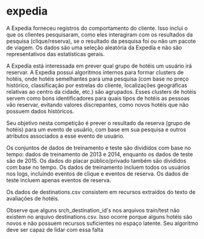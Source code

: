 # expedia

A Expedia forneceu registros do comportamento do cliente. Isso inclui o que os clientes pesquisaram, como eles interagiram com os resultados da pesquisa (clique/reserva), se o resultado da pesquisa foi ou não um pacote de viagem. Os dados são uma seleção aleatória da Expedia e não são representativos das estatísticas gerais.

A Expedia está interessada em prever qual grupo de hotéis um usuário irá reservar. A Expedia possui algoritmos internos para formar clusters de hotéis, onde hotéis semelhantes para uma pesquisa (com base no preço histórico, classificação por estrelas do cliente, localizações geográficas relativas ao centro da cidade, etc.) são agrupados. Esses clusters de hotéis servem como bons identificadores para quais tipos de hotéis as pessoas vão reservar, evitando valores discrepantes, como novos hotéis que não possuem dados históricos.

Seu objetivo nesta competição é prever o resultado da reserva (grupo de hotéis) para um evento de usuário, com base em sua pesquisa e outros atributos associados a esse evento de usuário.

Os conjuntos de dados de treinamento e teste são divididos com base no tempo: dados de treinamento de 2013 e 2014, enquanto os dados de teste são de 2015. Os dados do placar público/privado também são divididos com base no tempo. Os dados de treinamento incluem todos os usuários nos logs, incluindo eventos de clique e eventos de reserva. Os dados de teste incluem apenas eventos de reserva.

Os dados de destinations.csv consistem em recursos extraídos do texto de avaliações de hotéis.

Observe que alguns srch_destination_id's nos arquivos train/test não existem no arquivo destinations.csv. Isso ocorre porque alguns hotéis são novos e não possuem recursos suficientes no espaço latente. Seu algoritmo deve ser capaz de lidar com essa falta
